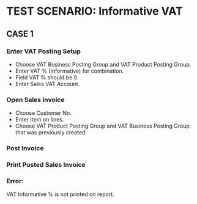 # TEST SCENARIO: Informative VAT

## CASE 1

### Enter VAT Posting Setup

-	Choose VAT Business Posting Group and VAT Product Posting Group.
-	Enter VAT % (Informative) for combination. 
-	Field VAT % should be 0.
-	Enter Sales VAT Account.

### Open Sales Invoice

-	Choose Customer No.
-	Enter Item on lines.
-	Choose VAT Product Posting Group and VAT Business Posting Group that was previously created.

### Post Invoice

### Print Posted Sales Invoice

### Error:

VAT Informative % is not printed on report.


